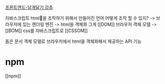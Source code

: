 [프론트엔드-날개달기 강추](https://www.inflearn.com/course/%ED%94%84%EB%A1%A0%ED%8A%B8%EC%97%94%EB%93%9C-%EB%82%A0%EA%B0%9C%EB%8B%AC%EA%B8%B0/unit/115155)


자바스크립트 html을 조작하기 위해서 만들어진 언어 
어떻게 조작 할 수 있지? -> 브라우저에 있는 렌더링 엔진 -> html을 객체화 그게  [[DOM]]
브라우저 객체 모델 -> [[BOM]]
css를 자바스크립트로 [[CSSOM]]

돔은 문서 객체 모델로 브라우저에서 html을 객체화해서 제공하는 API 기능

# npm
[[npm]]